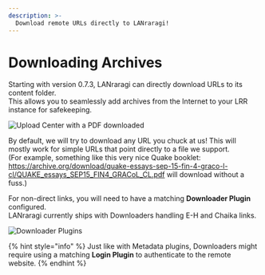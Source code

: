 ```yaml
---
description: >-
  Download remote URLs directly to LANraragi!
---
```


# Downloading Archives

Starting with version 0.7.3, LANraragi can directly download URLs to its content folder.  
This allows you to seamlessly add archives from the Internet to your LRR instance for safekeeping.

![Upload Center with a PDF downloaded](../.gitbook/assets/download.png)  

By default, we will try to download any URL you chuck at us! This will mostly work for simple URLs that point directly to a file we support.  
(For example, something like this very nice Quake booklet: https://archive.org/download/quake-essays-sep-15-fin-4-graco-l-cl/QUAKE_essays_SEP15_FIN4_GRACoL_CL.pdf will download without a fuss.)  

For non-direct links, you will need to have a matching **Downloader Plugin** configured.  
LANraragi currently ships with Downloaders handling E-H and Chaika links.  

![Downloader Plugins](../.gitbook/assets/downloaders.png)  

{% hint style="info" %}
Just like with Metadata plugins, Downloaders might require using a matching **Login Plugin** to authenticate to the remote website.
{% endhint %}
